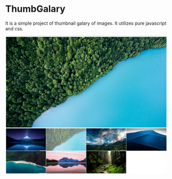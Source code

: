 # ThumbGalary

It is a simple project of thumbnail galary of images. It utilizes pure javascript and css.

![Screenshot of ThumbGalary](image/scr-shot.jpg)
